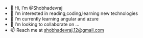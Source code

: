 - 👋 Hi, I’m @Shobhadevraj
- 👀 I’m interested in reading,coding,learning new technologies
- 🌱 I’m currently learning angular and azure
- 💞️ I’m looking to collaborate on ...
- 📫 Reach me at shobhadevraj.12@gmail.com

<!---
Shobhadevraj/Shobhadevraj is a ✨ special ✨ repository because its `README.md` (this file) appears on your GitHub profile.
You can click the Preview link to take a look at your changes.
--->
